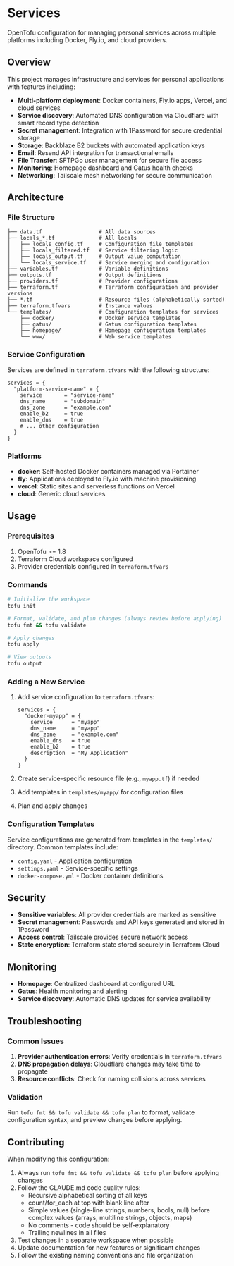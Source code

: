 # Services

OpenTofu configuration for managing personal services across multiple platforms including Docker, Fly.io, and cloud providers.

## Overview

This project manages infrastructure and services for personal applications with features including:

- **Multi-platform deployment**: Docker containers, Fly.io apps, Vercel, and cloud services
- **Service discovery**: Automated DNS configuration via Cloudflare with smart record type detection
- **Secret management**: Integration with 1Password for secure credential storage
- **Storage**: Backblaze B2 buckets with automated application keys
- **Email**: Resend API integration for transactional emails
- **File Transfer**: SFTPGo user management for secure file access
- **Monitoring**: Homepage dashboard and Gatus health checks
- **Networking**: Tailscale mesh networking for secure communication

## Architecture

### File Structure

```
├── data.tf                  # All data sources
├── locals_*.tf              # All locals
│   ├── locals_config.tf     # Configuration file templates
│   ├── locals_filtered.tf   # Service filtering logic
│   ├── locals_output.tf     # Output value computation
│   └── locals_service.tf    # Service merging and configuration
├── variables.tf             # Variable definitions
├── outputs.tf               # Output definitions
├── providers.tf             # Provider configurations
├── terraform.tf             # Terraform configuration and provider versions
├── *.tf                     # Resource files (alphabetically sorted)
├── terraform.tfvars         # Instance values
└── templates/               # Configuration templates for services
    ├── docker/              # Docker service templates
    ├── gatus/               # Gatus configuration templates
    ├── homepage/            # Homepage configuration templates
    └── www/                 # Web service templates
```

### Service Configuration

Services are defined in `terraform.tfvars` with the following structure:

```hcl
services = {
  "platform-service-name" = {
    service       = "service-name"
    dns_name      = "subdomain"
    dns_zone      = "example.com"
    enable_b2     = true
    enable_dns    = true
    # ... other configuration
  }
}
```

### Platforms

- **docker**: Self-hosted Docker containers managed via Portainer
- **fly**: Applications deployed to Fly.io with machine provisioning
- **vercel**: Static sites and serverless functions on Vercel
- **cloud**: Generic cloud services

## Usage

### Prerequisites

1. OpenTofu >= 1.8
2. Terraform Cloud workspace configured
3. Provider credentials configured in `terraform.tfvars`

### Commands

```bash
# Initialize the workspace
tofu init

# Format, validate, and plan changes (always review before applying)
tofu fmt && tofu validate

# Apply changes
tofu apply

# View outputs
tofu output
```

### Adding a New Service

1. Add service configuration to `terraform.tfvars`:
   ```hcl
   services = {
     "docker-myapp" = {
       service      = "myapp"
       dns_name     = "myapp"
       dns_zone     = "example.com"
       enable_dns   = true
       enable_b2    = true
       description  = "My Application"
     }
   }
   ```

2. Create service-specific resource file (e.g., `myapp.tf`) if needed

3. Add templates in `templates/myapp/` for configuration files

4. Plan and apply changes

### Configuration Templates

Service configurations are generated from templates in the `templates/` directory. Common templates include:

- `config.yaml` - Application configuration
- `settings.yaml` - Service-specific settings
- `docker-compose.yml` - Docker container definitions

## Security

- **Sensitive variables**: All provider credentials are marked as sensitive
- **Secret management**: Passwords and API keys generated and stored in 1Password
- **Access control**: Tailscale provides secure network access
- **State encryption**: Terraform state stored securely in Terraform Cloud

## Monitoring

- **Homepage**: Centralized dashboard at configured URL
- **Gatus**: Health monitoring and alerting
- **Service discovery**: Automatic DNS updates for service availability

## Troubleshooting

### Common Issues

1. **Provider authentication errors**: Verify credentials in `terraform.tfvars`
2. **DNS propagation delays**: Cloudflare changes may take time to propagate
3. **Resource conflicts**: Check for naming collisions across services

### Validation

Run `tofu fmt && tofu validate && tofu plan` to format, validate configuration syntax, and preview changes before applying.

## Contributing

When modifying this configuration:

1. Always run `tofu fmt && tofu validate && tofu plan` before applying changes
2. Follow the CLAUDE.md code quality rules:
   - Recursive alphabetical sorting of all keys
   - count/for_each at top with blank line after
   - Simple values (single-line strings, numbers, bools, null) before complex values (arrays, multiline strings, objects, maps)
   - No comments - code should be self-explanatory
   - Trailing newlines in all files
3. Test changes in a separate workspace when possible
4. Update documentation for new features or significant changes
5. Follow the existing naming conventions and file organization
